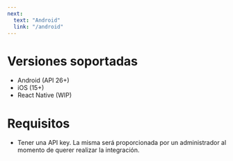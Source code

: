 ```yaml
---
next:
  text: "Android"
  link: "/android"
---
```


# Versiones soportadas

- Android (API 26+)
- iOS (15+)
- React Native (WIP)

# Requisitos

- Tener una API key. La misma será proporcionada por un administrador al momento de querer realizar la integración.
